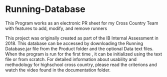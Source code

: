 # Running-Database
This Program works as an electronic PR sheet for my Cross Country Team with features to add, modify, and remove runners

This project was originally created as part of the IB Internal Assessment in 2018. This database can be accessed by downloading
the Running Database.jar file from the Product folder and the optional Data text files. When the program is run for the first time
, it can be initialized using the text file or from scratch. For detailed information about usability and methodology for 
highschool cross country, please read the criterions and watch the video found in the documentation folder.
